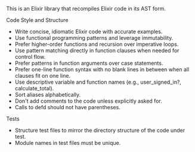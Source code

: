 This is an Elixir library that recompiles Elixir code in its AST form.

Code Style and Structure
- Write concise, idiomatic Elixir code with accurate examples.
- Use functional programming patterns and leverage immutability.
- Prefer higher-order functions and recursion over imperative loops.
- Use pattern matching directly in function clauses when needed for control flow.
- Prefer patterns in function arguments over case statements.
- Prefer one-line function syntax with no blank lines in between when all clauses fit on one line.
- Use descriptive variable and function names (e.g., user_signed_in?, calculate_total).
- Sort aliases alphabetically.
- Don't add comments to the code unless explicitly asked for.
- Calls to defd should not have parentheses.

Tests
- Structure test files to mirror the directory structure of the code under test.
- Module names in test files must be unique.
